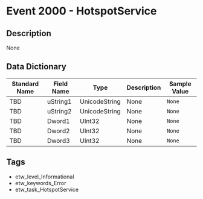 # Event 2000 - HotspotService

## Description
None

## Data Dictionary
|Standard Name|Field Name|Type|Description|Sample Value|
|---|---|---|---|---|
|TBD|uString1|UnicodeString|None|`None`|
|TBD|uString2|UnicodeString|None|`None`|
|TBD|Dword1|UInt32|None|`None`|
|TBD|Dword2|UInt32|None|`None`|
|TBD|Dword3|UInt32|None|`None`|

## Tags
* etw_level_Informational
* etw_keywords_Error
* etw_task_HotspotService